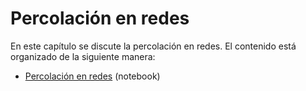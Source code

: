 # Percolación en redes

En este capítulo se discute la percolación en redes. El contenido está organizado de la siguiente manera:

- [Percolación en redes](percolacion-sin-respuestas.ipynb) (notebook)